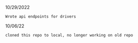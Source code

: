 10/29/2022

    Wrote api endpoints for drivers

10/06/22

    cloned this repo to local, no longer working on old repo